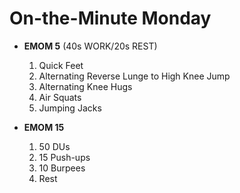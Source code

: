 # On-the-Minute Monday

- **EMOM 5** (40s WORK/20s REST)

  1. Quick Feet
  2. Alternating Reverse Lunge to High Knee Jump
  3. Alternating Knee Hugs
  4. Air Squats
  5. Jumping Jacks

- **EMOM 15**
  1. 50 DUs
  2. 15 Push-ups
  3. 10 Burpees
  4. Rest
